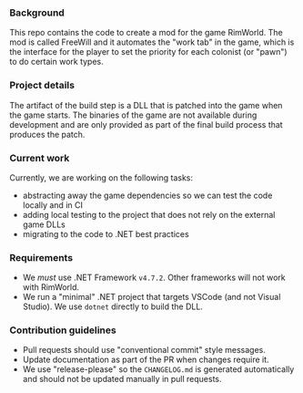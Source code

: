 ### Background

This repo contains the code to create a mod for the game RimWorld. The mod is
called FreeWill and it automates the "work tab" in the game, which is the
interface for the player to set the priority for each colonist (or "pawn") to do
certain work types.

### Project details

The artifact of the build step is a DLL that is patched into the game when the
game starts. The binaries of the game are not available during development and
are only provided as part of the final build process that produces the patch.

### Current work

Currently, we are working on the following tasks:
 - abstracting away the game dependencies so we can test the code locally and in CI
 - adding local testing to the project that does not rely on the external game
   DLLs
 - migrating to the code to .NET best practices

### Requirements

 - We *must* use .NET Framework `v4.7.2`. Other frameworks will not work with
   RimWorld.
 - We run a "minimal" .NET project that targets VSCode (and not Visual Studio).
   We use `dotnet` directly to build the DLL.
### Contribution guidelines

- Pull requests should use "conventional commit" style messages.
- Update documentation as part of the PR when changes require it.
- We use "release-please" so the `CHANGELOG.md` is generated automatically and
  should not be updated manually in pull requests.
